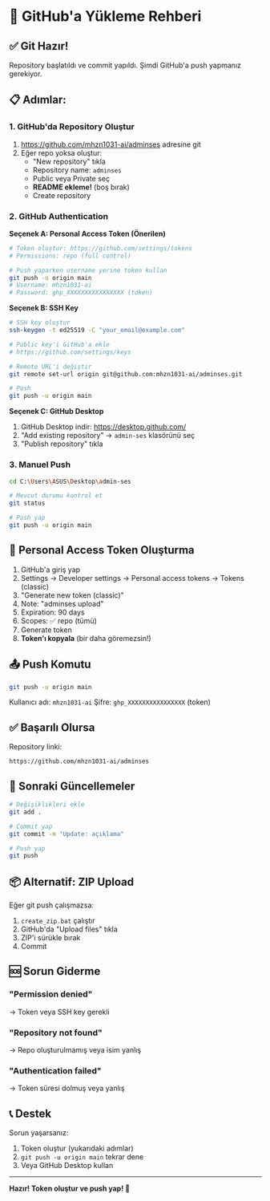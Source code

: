 # 🚀 GitHub'a Yükleme Rehberi

## ✅ Git Hazır!

Repository başlatıldı ve commit yapıldı. Şimdi GitHub'a push yapmanız gerekiyor.

## 📋 Adımlar:

### 1. GitHub'da Repository Oluştur

1. https://github.com/mhzn1031-ai/adminses adresine git
2. Eğer repo yoksa oluştur:
   - "New repository" tıkla
   - Repository name: `adminses`
   - Public veya Private seç
   - **README ekleme!** (boş bırak)
   - Create repository

### 2. GitHub Authentication

**Seçenek A: Personal Access Token (Önerilen)**

```bash
# Token oluştur: https://github.com/settings/tokens
# Permissions: repo (full control)

# Push yaparken username yerine token kullan
git push -u origin main
# Username: mhzn1031-ai
# Password: ghp_XXXXXXXXXXXXXXXX (token)
```

**Seçenek B: SSH Key**

```bash
# SSH key oluştur
ssh-keygen -t ed25519 -C "your_email@example.com"

# Public key'i GitHub'a ekle
# https://github.com/settings/keys

# Remote URL'i değiştir
git remote set-url origin git@github.com:mhzn1031-ai/adminses.git

# Push
git push -u origin main
```

**Seçenek C: GitHub Desktop**

1. GitHub Desktop indir: https://desktop.github.com/
2. "Add existing repository" → `admin-ses` klasörünü seç
3. "Publish repository" tıkla

### 3. Manuel Push

```bash
cd C:\Users\ASUS\Desktop\admin-ses

# Mevcut durumu kontrol et
git status

# Push yap
git push -u origin main
```

## 🔑 Personal Access Token Oluşturma

1. GitHub'a giriş yap
2. Settings → Developer settings → Personal access tokens → Tokens (classic)
3. "Generate new token (classic)"
4. Note: "adminses upload"
5. Expiration: 90 days
6. Scopes: ✅ repo (tümü)
7. Generate token
8. **Token'ı kopyala** (bir daha göremezsin!)

## 📤 Push Komutu

```bash
git push -u origin main
```

Kullanıcı adı: `mhzn1031-ai`
Şifre: `ghp_XXXXXXXXXXXXXXXX` (token)

## ✅ Başarılı Olursa

Repository linki:
```
https://github.com/mhzn1031-ai/adminses
```

## 🔄 Sonraki Güncellemeler

```bash
# Değişiklikleri ekle
git add .

# Commit yap
git commit -m "Update: açıklama"

# Push yap
git push
```

## 📦 Alternatif: ZIP Upload

Eğer git push çalışmazsa:

1. `create_zip.bat` çalıştır
2. GitHub'da "Upload files" tıkla
3. ZIP'i sürükle bırak
4. Commit

## 🆘 Sorun Giderme

### "Permission denied"
→ Token veya SSH key gerekli

### "Repository not found"
→ Repo oluşturulmamış veya isim yanlış

### "Authentication failed"
→ Token süresi dolmuş veya yanlış

## 📞 Destek

Sorun yaşarsanız:
1. Token oluştur (yukarıdaki adımlar)
2. `git push -u origin main` tekrar dene
3. Veya GitHub Desktop kullan

---

**Hazır! Token oluştur ve push yap! 🚀**
